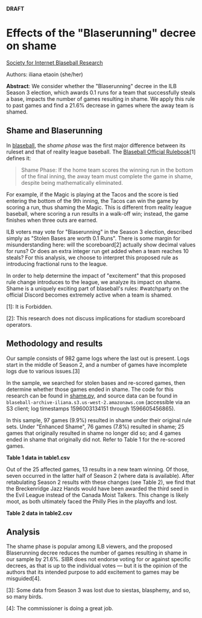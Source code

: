 **DRAFT**

# Effects of the "Blaserunning" decree on shame

[Society for Internet Blaseball Research](https://github.com/Society-for-Internet-Blaseball-Research)

Authors: iliana etaoin (she/her)

**Abstract**: We consider whether the "Blaserunning" decree in the ILB Season 3 election, which awards 0.1 runs for a team that successfully steals a base, impacts the number of games resulting in shame.
We apply this rule to past games and find a 21.6% decrease in games where the away team is shamed.

## Shame and Blaserunning

In [blaseball](https://blaseball.com), the *shame phase* was the first major difference between its ruleset and that of reality league baseball.
The [Blaseball Official Rulebook](https://blaseball.com/thebook)[1] defines it:

> Shame Phase: If the home team scores the winning run in the bottom of the final inning, the away team must complete the game in shame, despite being mathematically eliminated.

For example, if the Magic is playing at the Tacos and the score is tied entering the bottom of the 9th inning, the Tacos can win the game by scoring a run, thus shaming the Magic.
This is different from reality league baseball, where scoring a run results in a walk-off win; instead, the game finishes when three outs are earned.

ILB voters may vote for "Blaserunning" in the Season 3 election, described simply as "Stolen Bases are worth 0.1 Runs".
There is some margin for misunderstanding here: will the scoreboard[2] actually show decimal values for runs? Or does an extra integer run get added when a team reaches 10 steals? For this analysis, we choose to interpret this proposed rule as introducing fractional runs to the league.

In order to help determine the impact of "excitement" that this proposed rule change introduces to the league, we analyze its impact on shame.
Shame is a uniquely exciting part of blaseball's rules: #watchparty on the official Discord becomes extremely active when a team is shamed.

[1]: It is Forbidden.

[2]: This research does not discuss implications for stadium scoreboard operators.

## Methodology and results

Our sample consists of 982 game logs where the last out is present.
Logs start in the middle of Season 2, and a number of games have incomplete logs due to various issues.[3]

In the sample, we searched for stolen bases and re-scored games, then determine whether those games ended in shame.
The code for this research can be found in [shame.py](./shame.py), and source data can be found in 
`blaseball-archive-iliana.s3.us-west-2.amazonaws.com` (accessible via an S3 client; log timestamps 1596003134151 through 1596605456865).

In this sample, 97 games (9.9%) resulted in shame under their original rule sets.
Under "Enhanced Shame", 76 games (7.8%) resulted in shame; 25 games that originally resulted in shame no longer did so; and 4 games ended in shame that originally did not. Refer to Table 1 for the re-scored games.

**Table 1 data in table1.csv**

Out of the 25 affected games, 13 results in a new team winning. Of those, seven occurred in the latter half of Season 2 (where data is available).
After retabulating Season 2 results with these changes (see Table 2), we find that the Breckenridge Jazz Hands would have been awarded the third seed in the Evil League instead of the Canada Moist Talkers.
This change is likely moot, as both ultimately faced the Philly Pies in the playoffs and lost.

**Table 2 data in table2.csv**

## Analysis

The shame phase is popular among ILB viewers, and the proposed Blaserunning decree reduces the number of games resulting in shame in our sample by 21.6%.
SIBR does not endorse voting for or against specific decrees, as that is up to the individual votes — but it is the opinion of the authors that its intended purpose to add excitement to games may be misguided[4].

[3]: Some data from Season 3 was lost due to siestas, blasphemy, and so, so many birds.

[4]: The commissioner is doing a great job.

